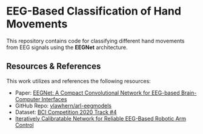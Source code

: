 # EEG-Based Classification of Hand Movements

This repository contains code for classifying different hand movements from EEG signals using the **EEGNet** architecture.

## Resources & References

This work utilizes and references the following resources:

* Paper: [EEGNet: A Compact Convolutional Network for EEG-based Brain-Computer Interfaces](https://iopscience.iop.org/article/10.1088/1741-2552/aace8c)
* GitHub Repo: [vlawhern/arl-eegmodels](https://github.com/vlawhern/arl-eegmodels?tab=readme-ov-file)
* Dataset: [BCI Competition 2020 Track #4](https://osf.io/pq7vb/)
* [Iteratively Calibratable Network for Reliable EEG-Based Robotic Arm Control](https://pubmed.ncbi.nlm.nih.gov/39074028/)


